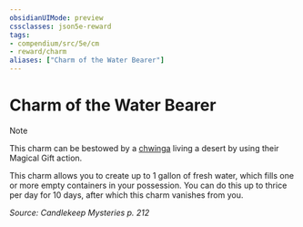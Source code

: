 ```yaml
---
obsidianUIMode: preview
cssclasses: json5e-reward
tags:
- compendium/src/5e/cm
- reward/charm
aliases: ["Charm of the Water Bearer"]
---
```

# Charm of the Water Bearer

> [!note]
> This charm can be bestowed by a [chwinga](2-Mechanics/CLI/bestiary/elemental/chwinga-cm.md) living a desert by using their Magical Gift action.

This charm allows you to create up to 1 gallon of fresh water, which fills one or more empty containers in your possession. You can do this up to thrice per day for 10 days, after which this charm vanishes from you.

*Source: Candlekeep Mysteries p. 212*